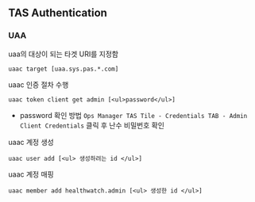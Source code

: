 
##



## TAS Authentication

### UAA

uaa의 대상이 되는 타겟 URI를 지정함
```
uaac target [uaa.sys.pas.*.com] 
```

uaac 인증 절차 수행
```
uaac token client get admin [<ul>password</ul>]
```
* password 확인 방법
`Ops Manager TAS Tile - Credentials TAB - Admin Client Credentials` 클릭 후 난수 비밀번호 확인

uaac 계정 생성
```
uaac user add [<ul> 생성하려는 id </ul>] 
```
uaac 계정 매핑
```
uaac member add healthwatch.admin [<ul> 생성한 id </ul>] 
```
